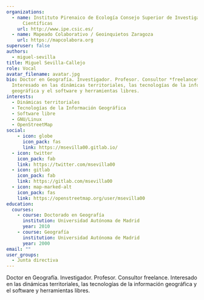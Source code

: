 ```yaml
---
organizations:
  - name: Instituto Pirenaico de Ecología Consejo Superior de Investigaciones
      Científicas
    url: http://www.ipe.csic.es/
  - name: Mapeado Colaborativo / Geoinquietos Zaragoza
    url: https://mapcolabora.org
superuser: false
authors:
  - miguel-sevilla
title: Miguel Sevilla-Callejo
role: Vocal
avatar_filename: avatar.jpg
bio: Doctor en Geografía. Investigador. Profesor. Consultor *freelance*.
  Interesado en las dinámicas territoriales, las tecnologías de la información
  geográfica y el software y herramientas libres.
interests:
  - Dinámicas territoriales
  - Tecnologías de la Información Geográfica
  - Software libre
  - GNU/Linux
  - OpenStreetMap
social:
    - icon: globe
      icon_pack: fas
      link: https://msevilla00.gitlab.io/
  - icon: twitter
    icon_pack: fab
    link: https://twitter.com/msevilla00
  - icon: gitlab
    icon_pack: fab
    link: https://gitlab.com/msevilla00
  - icon: map-marked-alt
    icon_pack: fas
    link: https://openstreetmap.org/user/msevilla00
education:
  courses:
    - course: Doctorado en Geografía
      institution: Universidad Autónoma de Madrid
      year: 2010
    - course: Geografía
      institution: Universidad Autónoma de Madrid
      year: 2000
email: ""
user_groups:
  - Junta directiva
---
```


Doctor en Geografía. Investigador. Profesor. Consultor freelance. Interesado en las dinámicas territoriales, las tecnologías de la información geográfica y el software y herramientas libres.
